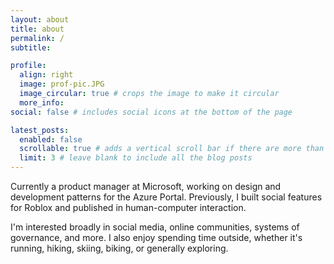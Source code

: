```yaml
---
layout: about
title: about
permalink: /
subtitle:

profile:
  align: right
  image: prof-pic.JPG
  image_circular: true # crops the image to make it circular
  more_info:
social: false # includes social icons at the bottom of the page

latest_posts:
  enabled: false
  scrollable: true # adds a vertical scroll bar if there are more than 3 new posts items
  limit: 3 # leave blank to include all the blog posts
---
```


Currently a product manager at Microsoft, working on design and development patterns for the Azure Portal. Previously, I built social features for Roblox and published in human-computer interaction.

I'm interested broadly in social media, online communities, systems of governance, and more. I also enjoy spending time outside, whether it's running, hiking, skiing, biking, or generally exploring.
